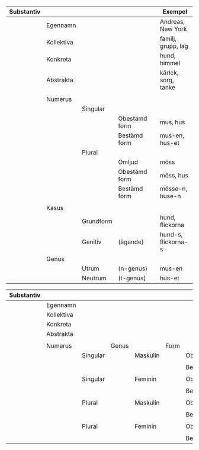 |  Substantiv  |             |           |               |            | Exempel             |
| ------------ | ----------- | --------- | ------------- | ---------- | ------------------- |
|              |  Egennamn   |           |               |            | Andreas, New York   |
|              |  Kollektiva |           |               |            | familj, grupp, lag  |
|              |  Konkreta   |           |               |            | hund, himmel        |
|              |  Abstrakta  |           |               |            | kärlek, sorg, tanke |
|              |             |           |               |            |                     |
|              |  Numerus    |           |               |            |                     |
|              |             | Singular  |               |            |                     |
|              |             |           | Obestämd form |            | mus, hus            |
|              |             |           | Bestämd form  |            | mus-en, hus-et      |
|              |             | Plural    |               |            |                     |
|              |             |           | Omljud        |            | möss                |
|              |             |           | Obestämd form |            | möss, hus           |
|              |             |           | Bestämd form  |            | mösse-n, huse-n     |
|              |             |           |               |            |                     |
|              |  Kasus      |           |               |            |                     |
|              |             | Grundform |               |            | hund, flickorna     |
|              |             | Genitiv   | (ägande)      |            | hund-s, flickorna-s |
|              |  Genus      |           |               |            |                     |
|              |             | Utrum     | (n-genus)     |            | mus-en              |
|              |             | Neutrum   | (t-genus)     |            | hus-et              |


|  Substantiv  |             |           |       |          |       |          | Exempel             |
| ------------ | ----------- | --------- | ----- | -------- | ----- | -------- | ------------------- |
|              |  Egennamn   |           |       |          |       |          |                     |
|              |  Kollektiva |           |       |          |       |          |                     |
|              |  Konkreta   |           |       |          |       |          |                     |
|              |  Abstrakta  |           |       |          |       |          |                     |
|              |             |           |       |          |       |          |                     |
|              |  Numerus    |           | Genus |          | Form  |          |                     |
|              |             | Singular  |       | Maskulin |       | Obestämd |                     |
|              |             |           |       |          |       |          |                     |
|              |             |           |       |          |       | Bestämd  |                     |
|              |             |           |       |          |       |          |                     |
|              |             | Singular  |       | Feminin  |       | Obestämd |                     |
|              |             |           |       |          |       |          |                     |
|              |             |           |       |          |       | Bestämd  |                     |
|              |             |           |       |          |       |          |                     |
|              |             | Plural    |       | Maskulin |       | Obestämd |                     |
|              |             |           |       |          |       |          |                     |
|              |             |           |       |          |       | Bestämd  |                     |
|              |             |           |       |          |       |          |                     |
|              |             | Plural    |       | Feminin  |       | Obestämd |                     |
|              |             |           |       |          |       |          |                     |
|              |             |           |       |          |       | Bestämd  |                     |





